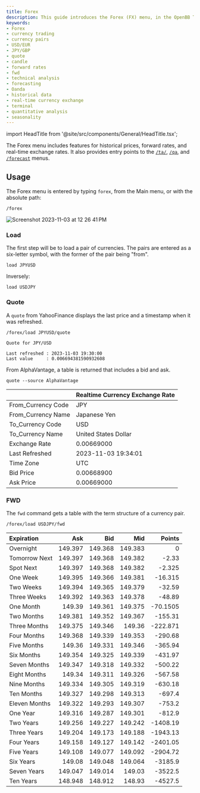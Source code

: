 ```yaml
---
title: Forex
description: This guide introduces the Forex (FX) menu, in the OpenBB Terminal, and provides examples for use.  Features in this menu include historical prices and forward rates.  It also provides entry points to the QA, TA, and Forecast menus.
keywords:
- Forex
- currency trading
- currency pairs
- USD/EUR
- JPY/GBP
- quote
- candle
- forward rates
- fwd
- technical analysis
- forecasting
- Oanda
- historical data
- real-time currency exchange
- terminal
- quantitative analysis
- seasonality
---
```


import HeadTitle from '@site/src/components/General/HeadTitle.tsx';

<HeadTitle title="Forex - Menus | OpenBB Terminal Docs" />

The Forex menu includes features for historical prices, forward rates, and real-time exchange rates.  It also provides entry points to the [`/ta/`](/website/content/terminal/menus/common/ta.md), [`/qa`](/website/content/terminal/menus/common/qa.md), and [`/forecast`](/website/content/terminal/menus/forecast.md) menus.


## Usage

The Forex menu is entered by typing `forex`, from the Main menu, or with the absolute path:

```console
/forex
```

![Screenshot 2023-11-03 at 12 26 41 PM](https://github.com/OpenBB-finance/OpenBBTerminal/assets/85772166/83356fc6-9966-4da3-9bed-64ae7e42ecd0)

### Load

The first step will be to load a pair of currencies.  The pairs are entered as a six-letter symbol, with the former of the pair being "from".

```console
load JPYUSD
```

Inversely:

```console
load USDJPY
```

### Quote

A `quote` from YahooFinance displays the last price and a timestamp when it was refreshed.

```console
/forex/load JPYUSD/quote
```

```console
Quote for JPY/USD

Last refreshed : 2023-11-03 19:30:00
Last value     : 0.006694381590932608
```

From AlphaVantage, a table is returned that includes a bid and ask.

```console
quote --source AlphaVantage
```

|                    | Realtime Currency Exchange Rate   |
|:-------------------|:----------------------------------|
| From_Currency Code | JPY                               |
| From_Currency Name | Japanese Yen                      |
| To_Currency Code   | USD                               |
| To_Currency Name   | United States Dollar              |
| Exchange Rate      | 0.00669000                        |
| Last Refreshed     | 2023-11-03 19:34:01               |
| Time Zone          | UTC                               |
| Bid Price          | 0.00668900                        |
| Ask Price          | 0.00669000                        |


### FWD

The `fwd` command gets a table with the term structure of a currency pair.

```console
/forex/load USDJPY/fwd
```

| Expiration    |     Ask |     Bid |     Mid |     Points |
|:--------------|--------:|--------:|--------:|-----------:|
| Overnight     | 149.397 | 149.368 | 149.383 |     0      |
| Tomorrow Next | 149.397 | 149.368 | 149.382 |    -2.33   |
| Spot Next     | 149.397 | 149.368 | 149.382 |    -2.325  |
| One Week      | 149.395 | 149.366 | 149.381 |   -16.315  |
| Two Weeks     | 149.394 | 149.365 | 149.379 |   -32.59   |
| Three Weeks   | 149.392 | 149.363 | 149.378 |   -48.89   |
| One Month     | 149.39  | 149.361 | 149.375 |   -70.1505 |
| Two Months    | 149.381 | 149.352 | 149.367 |  -155.31   |
| Three Months  | 149.375 | 149.346 | 149.36  |  -222.871  |
| Four Months   | 149.368 | 149.339 | 149.353 |  -290.68   |
| Five Months   | 149.36  | 149.331 | 149.346 |  -365.94   |
| Six Months    | 149.354 | 149.325 | 149.339 |  -431.97   |
| Seven Months  | 149.347 | 149.318 | 149.332 |  -500.22   |
| Eight Months  | 149.34  | 149.311 | 149.326 |  -567.58   |
| Nine Months   | 149.334 | 149.305 | 149.319 |  -630.18   |
| Ten Months    | 149.327 | 149.298 | 149.313 |  -697.4    |
| Eleven Months | 149.322 | 149.293 | 149.307 |  -753.2    |
| One Year      | 149.316 | 149.287 | 149.301 |  -812.9    |
| Two Years     | 149.256 | 149.227 | 149.242 | -1408.19   |
| Three Years   | 149.204 | 149.173 | 149.188 | -1943.13   |
| Four Years    | 149.158 | 149.127 | 149.142 | -2401.05   |
| Five Years    | 149.108 | 149.077 | 149.092 | -2904.72   |
| Six Years     | 149.08  | 149.048 | 149.064 | -3185.9    |
| Seven Years   | 149.047 | 149.014 | 149.03  | -3522.5    |
| Ten Years     | 148.948 | 148.912 | 148.93  | -4527.5    |
